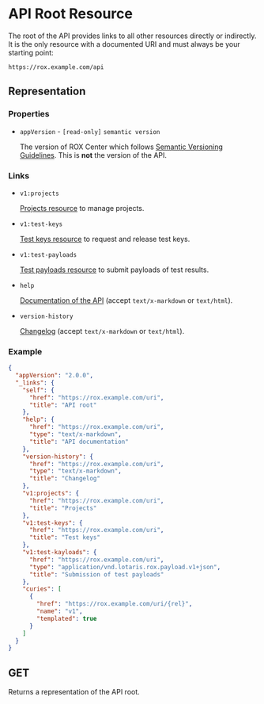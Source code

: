 # API Root Resource

The root of the API provides links to all other resources directly or indirectly.
It is the only resource with a documented URI and must always be your starting point:

    https://rox.example.com/api

## Representation

### Properties

* `appVersion` - `[read-only]` `semantic version`

  The version of ROX Center which follows [Semantic Versioning Guidelines](http://semver.org).
  This is **not** the version of the API.

### Links

* `v1:projects`

  [Projects resource](/doc/api/res/projects) to manage projects.

* `v1:test-keys`

  [Test keys resource](/doc/api/res/test-keys) to request and release test keys.

* `v1:test-payloads`

  [Test payloads resource](/doc/api/res/test-payloads) to submit payloads of test results.

* `help`

  [Documentation of the API](/doc/api) (accept `text/x-markdown` or `text/html`).

* `version-history`

  [Changelog](/doc/changelog) (accept `text/x-markdown` or `text/html`).

### Example

```json
{
  "appVersion": "2.0.0",
  "_links": {
    "self": {
      "href": "https://rox.example.com/uri",
      "title": "API root"
    },
    "help": {
      "href": "https://rox.example.com/uri",
      "type": "text/x-markdown",
      "title": "API documentation"
    },
    "version-history": {
      "href": "https://rox.example.com/uri",
      "type": "text/x-markdown",
      "title": "Changelog"
    },
    "v1:projects": {
      "href": "https://rox.example.com/uri",
      "title": "Projects"
    },
    "v1:test-keys": {
      "href": "https://rox.example.com/uri",
      "title": "Test keys"
    },
    "v1:test-kayloads": {
      "href": "https://rox.example.com/uri",
      "type": "application/vnd.lotaris.rox.payload.v1+json",
      "title": "Submission of test payloads"
    },
    "curies": [
      {
        "href": "https://rox.example.com/uri/{rel}",
        "name": "v1",
        "templated": true
      }
    ]
  }
}
```

## GET

Returns a representation of the API root.
